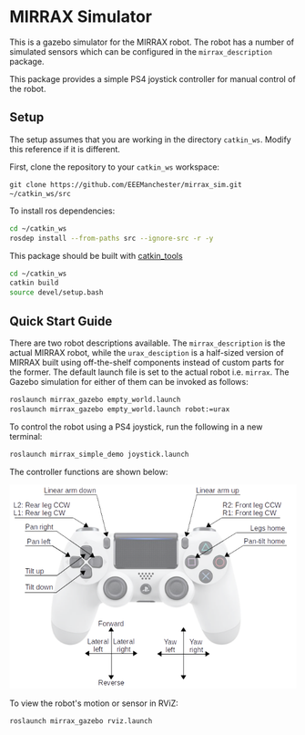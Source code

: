 # MIRRAX Simulator

This is a gazebo simulator for the MIRRAX robot. The robot has a number of simulated sensors which can be configured in the `mirrax_description` package. 

This package provides a simple PS4 joystick controller for manual control of the robot.

## Setup
The setup assumes that you are working in the directory `catkin_ws`. Modify this reference if it is different. 

First, clone the repository to your `catkin_ws` workspace:

```
git clone https://github.com/EEEManchester/mirrax_sim.git ~/catkin_ws/src
```

To install ros dependencies:

```bash
cd ~/catkin_ws
rosdep install --from-paths src --ignore-src -r -y
```

This package should be built with [catkin_tools](https://catkin-tools.readthedocs.io/en/latest/installing.html)

```bash
cd ~/catkin_ws
catkin build
source devel/setup.bash
```

## Quick Start Guide

There are two robot descriptions available. The `mirrax_description` is the actual MIRRAX robot, while the `urax_desciption` is a half-sized version of MIRRAX built using off-the-shelf components instead of custom parts for the former. The default launch file is set to the actual robot i.e. `mirrax`. The Gazebo simulation for either of them can be invoked as follows:

```bash
roslaunch mirrax_gazebo empty_world.launch
roslaunch mirrax_gazebo empty_world.launch robot:=urax
```

To control the robot using a PS4 joystick, run the following in a new terminal:

```bash
roslaunch mirrax_simple_demo joystick.launch
```

The controller functions are shown below:

![plot](./mirrax_simple_demo/images/joystick_map.png)

To view the robot's motion or sensor in RViZ:

```bash
roslaunch mirrax_gazebo rviz.launch
```

